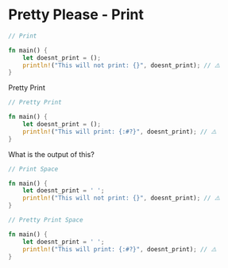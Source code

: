 # Pretty Please - Print

```rust
// Print

fn main() {
    let doesnt_print = ();
    println!("This will not print: {}", doesnt_print); // ⚠️
}
```

Pretty Print

```rust
// Pretty Print

fn main() {
    let doesnt_print = ();
    println!("This will print: {:#?}", doesnt_print); // ⚠️
}
```

What is the output of this?

```rust
// Print Space

fn main() {
    let doesnt_print = ' ';
    println!("This will not print: {}", doesnt_print); // ⚠️
}

```

```rust
// Pretty Print Space

fn main() {
    let doesnt_print = ' ';
    println!("This will print: {:#?}", doesnt_print); // ⚠️
}
```

